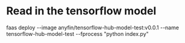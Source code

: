 # Read in the tensorflow model

faas deploy --image anyfin/tensorflow-hub-model-test:v0.0.1 --name tensorflow-hub-model-test --fprocess "python index.py"
